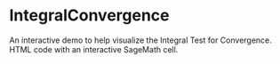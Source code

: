 # IntegralConvergence
An interactive demo to help visualize the Integral Test for Convergence. HTML code with an interactive SageMath cell.
